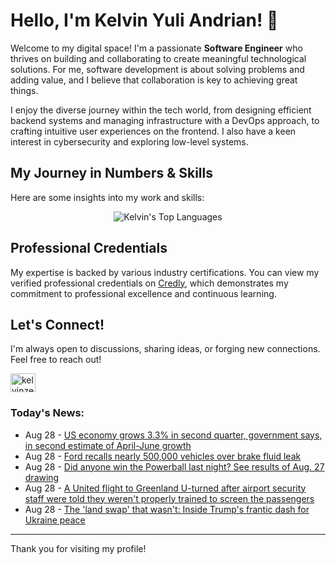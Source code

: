 # Hello, I'm Kelvin Yuli Andrian! 👋

Welcome to my digital space! I'm a passionate **Software Engineer** who thrives on building and collaborating to create meaningful technological solutions. For me, software development is about solving problems and adding value, and I believe that collaboration is key to achieving great things.

I enjoy the diverse journey within the tech world, from designing efficient backend systems and managing infrastructure with a DevOps approach, to crafting intuitive user experiences on the frontend. I also have a keen interest in cybersecurity and exploring low-level systems.

## My Journey in Numbers & Skills

Here are some insights into my work and skills:

<p align="center">
  <img src="https://github-readme-stats.vercel.app/api/top-langs/?username=kelvinzer0&layout=compact&theme=radical" alt="Kelvin's Top Languages" />
</p>

## Professional Credentials

My expertise is backed by various industry certifications. You can view my verified professional credentials on [Credly](https://www.credly.com/users/kelvin-yuli-andrian/badges), which demonstrates my commitment to professional excellence and continuous learning.

## Let's Connect!

I'm always open to discussions, sharing ideas, or forging new connections. Feel free to reach out!

<p align="left">
    <a href="https://linkedin.com/in/kelvinzero" target="blank"><img align="center" src="https://cdn.jsdelivr.net/npm/simple-icons@3.0.1/icons/linkedin.svg" alt="kelvinzero" height="30" width="40" /></a>
</p>

### Today's News:

<!-- feed start -->
- Aug 28 - [US economy grows 3.3% in second quarter, government says, in second estimate of April-June growth](https://finance.yahoo.com/news/us-economy-grows-3-3-123811938.html)
- Aug 28 - [Ford recalls nearly 500,000 vehicles over brake fluid leak](https://autos.yahoo.com/articles/ford-recalls-nearly-500-000-114324245.html)
- Aug 28 - [Did anyone win the Powerball last night? See results of Aug. 27 drawing](https://www.yahoo.com/news/articles/did-anyone-win-powerball-last-105220018.html)
- Aug 28 - [A United flight to Greenland U-turned after airport security staff were told they weren't properly trained to screen the passengers](https://www.yahoo.com/news/articles/united-flight-greenland-u-turned-105145711.html)
- Aug 28 - [The 'land swap' that wasn't: Inside Trump's frantic dash for Ukraine peace](https://www.yahoo.com/news/articles/land-swap-wasnt-inside-trumps-100240583.html)
<!-- feed end -->

---

Thank you for visiting my profile!
